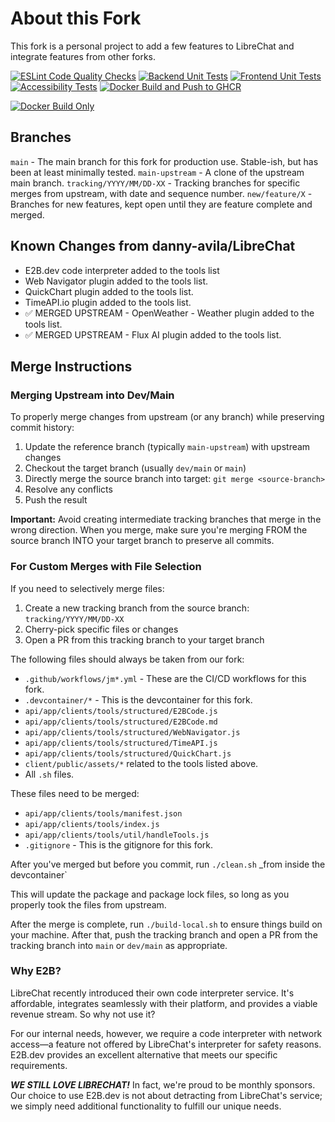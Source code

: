 # About this Fork

This fork is a personal project to add a few features to LibreChat and integrate features from other forks.

[![ESLint Code Quality Checks](https://github.com/jmaddington/LibreChat/actions/workflows/eslint-ci.yml/badge.svg)](https://github.com/jmaddington/LibreChat/actions/workflows/eslint-ci.yml)
[![Backend Unit Tests](https://github.com/jmaddington/LibreChat/actions/workflows/backend-review.yml/badge.svg)](https://github.com/jmaddington/LibreChat/actions/workflows/backend-review.yml)
[![Frontend Unit Tests](https://github.com/jmaddington/LibreChat/actions/workflows/frontend-review.yml/badge.svg)](https://github.com/jmaddington/LibreChat/actions/workflows/frontend-review.yml)
[![Accessibility Tests](https://github.com/jmaddington/LibreChat/actions/workflows/a11y.yml/badge.svg)](https://github.com/jmaddington/LibreChat/actions/workflows/a11y.yml)
[![Docker Build and Push to GHCR](https://github.com/jmaddington/LibreChat/actions/workflows/deploy-jm.yml/badge.svg)](https://github.com/jmaddington/LibreChat/actions/workflows/deploy-jm.yml)
<!-- Docker Build Only badge will appear after first workflow run -->
[![Docker Build Only](https://img.shields.io/badge/Docker%20Build%20Only-Ready-blue)](https://github.com/jmaddington/LibreChat/actions/workflows/deploy-jm-build-only.yml)

## Branches
`main` - The main branch for this fork for production use. Stable-ish, but has been at least minimally tested.
`main-upstream` - A clone of the upstream main branch.
`tracking/YYYY/MM/DD-XX` - Tracking branches for specific merges from upstream, with date and sequence number.
`new/feature/X` - Branches for new features, kept open until they are feature complete and merged.

## Known Changes from danny-avila/LibreChat
- E2B.dev code interpreter added to the tools list
- Web Navigator plugin added to the tools list.
- QuickChart plugin added to the tools list.
- TimeAPI.io plugin added to the tools list.
- ✅ MERGED UPSTREAM - OpenWeather - Weather plugin added to the tools list.
- ✅ MERGED UPSTREAM - Flux AI plugin added to the tools list.


## Merge Instructions

### Merging Upstream into Dev/Main

To properly merge changes from upstream (or any branch) while preserving commit history:

1. Update the reference branch (typically `main-upstream`) with upstream changes
2. Checkout the target branch (usually `dev/main` or `main`)
3. Directly merge the source branch into target: `git merge <source-branch>`
4. Resolve any conflicts
5. Push the result

**Important:** Avoid creating intermediate tracking branches that merge in the wrong direction. When you merge, make sure you're merging FROM the source branch INTO your target branch to preserve all commits.

### For Custom Merges with File Selection

If you need to selectively merge files:

1. Create a new tracking branch from the source branch: `tracking/YYYY/MM/DD-XX`
2. Cherry-pick specific files or changes
3. Open a PR from this tracking branch to your target branch

The following files should always be taken from our fork:

 - `.github/workflows/jm*.yml` - These are the CI/CD workflows for this fork.
 - `.devcontainer/*` - This is the devcontainer for this fork.
 - `api/app/clients/tools/structured/E2BCode.js`
 - `api/app/clients/tools/structured/E2BCode.md`
 - `api/app/clients/tools/structured/WebNavigator.js`
 - `api/app/clients/tools/structured/TimeAPI.js`
 - `api/app/clients/tools/structured/QuickChart.js`
 - `client/public/assets/*` related to the tools listed above.
- All `.sh` files.

These files need to be merged:

- `api/app/clients/tools/manifest.json`
- `api/app/clients/tools/index.js`
- `api/app/clients/tools/util/handleTools.js`
- `.gitignore` - This is the gitignore for this fork.

After you've merged but before you commit, run `./clean.sh` _from inside the devcontainer`

This will update the package and package lock files, so long as you properly took the files from upstream.


After the merge is complete, run `./build-local.sh` to ensure things build on your machine. After that, push the tracking branch
and open a PR from the tracking branch into `main` or `dev/main` as appropriate.

### Why E2B?
LibreChat recently introduced their own code interpreter service. It's affordable, integrates seamlessly with their platform, and provides a viable revenue stream. So why not use it?

For our internal needs, however, we require a code interpreter with network access—a feature not offered by LibreChat's interpreter for safety reasons. E2B.dev provides an excellent alternative that meets our specific requirements.

***WE STILL LOVE LIBRECHAT!*** In fact, we're proud to be monthly sponsors. Our choice to use E2B.dev is not about detracting from LibreChat's service; we simply need additional functionality to fulfill our unique needs.